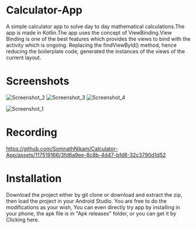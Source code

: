 # Calculator-App
<p>A simple calculator app to solve day to day mathematical calculations.The app is made in Kotlin.The app uses the concept of ViewBinding.View Binding is one of the best features which provides the views to bind with the activity which is ongoing. Replacing the findViewById() method, hence reducing the boilerplate code, generated the instances of the views of the current layout. </p>

# Screenshots
![Screenshot_2](https://github.com/SomnathNikam/Calculator-App/assets/117519166/5199bd52-222c-46f6-a5cc-46aa7c4aec65)
![Screenshot_3](https://github.com/SomnathNikam/Calculator-App/assets/117519166/88cd9af7-523a-4e62-ab4d-686e62396667)
![Screenshot_4](https://github.com/SomnathNikam/Calculator-App/assets/117519166/9ad7ba90-c963-4034-8f94-27be391511ad)

![Screenshot_1](https://github.com/SomnathNikam/Calculator-App/assets/117519166/06f89857-3a11-46bf-a389-01b0dd2116da)

# Recording

https://github.com/SomnathNikam/Calculator-App/assets/117519166/3fd6a9ee-8c8b-4d47-bfd8-32c3790d1d52

# Installation
Download the project either by git clone or download and extract the zip, then load the project in your Android Studio. You are free to do the modifications as your wish, You can even directly try app by installing in your phone, the apk file is in "Apk releases" folder, or you can get it by Clicking here.
